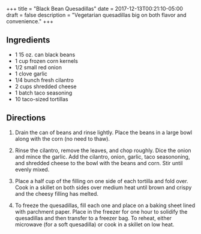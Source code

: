 +++
title = "Black Bean Quesadillas"
date = 2017-12-13T00:21:10-05:00
draft = false
description = "Vegetarian quesadillas big on both flavor and convenience."
+++

## Ingredients

- 1 15 oz. can black beans
- 1 cup frozen corn kernels
- 1/2 small red onion
- 1 clove garlic
- 1/4 bunch fresh cilantro
- 2 cups shredded cheese
- 1 batch taco seasoning
- 10 taco-sized tortillas

## Directions

1. Drain the can of beans and rinse lightly.
   Place the beans in a large bowl along with the corn (no need to thaw).

2. Rinse the cilantro, remove the leaves, and chop roughly.
   Dice the onion and mince the garlic.
   Add the cilantro, onion, garlic, taco seasononing, and shredded cheese to the bowl with the beans and corn.
   Stir until evenly mixed.

3. Place a half cup of the filling on one side of each tortilla and fold over.
   Cook in a skillet on both sides over medium heat until brown and crispy and the cheesy filling has melted.

4. To freeze the quesadillas, fill each one and place on a baking sheet lined with parchment paper.
   Place in the freezer for one hour to solidify the quesadillas and then transfer to a freezer bag.
   To reheat, either microwave (for a soft quesadilla) or cook in a skillet on low heat.
